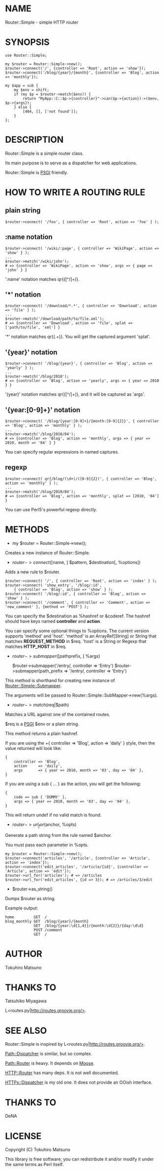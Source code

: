 # NAME

Router::Simple - simple HTTP router

# SYNOPSIS

    use Router::Simple;

    my $router = Router::Simple->new();
    $router->connect('/', {controller => 'Root', action => 'show'});
    $router->connect('/blog/{year}/{month}', {controller => 'Blog', action => 'monthly'});

    my $app = sub {
        my $env = shift;
        if (my $p = $router->match($env)) {
            return "MyApp::C::$p->{controller}"->can($p->{action})->($env, $p->{args});
        } else {
            [404, [], ['not found']];
        }
    };

# DESCRIPTION

Router::Simple is a simple router class.

Its main purpose is to serve as a dispatcher for web applications.

Router::Simple is [PSGI](http://search.cpan.org/search?mode=module&query=PSGI) friendly.

# HOW TO WRITE A ROUTING RULE

## plain string 

    $router->connect( '/foo', { controller => 'Root', action => 'foo' } );

## :name notation

    $router->connect( '/wiki/:page', { controller => 'WikiPage', action => 'show' } );
    ...
    $router->match('/wiki/john');
    # => {controller => 'WikiPage', action => 'show', args => { page => 'john' } }

':name' notation matches qr{([^/]+)}.

## '*' notation

    $router->connect( '/download/*.*', { controller => 'Download', action => 'file' } );
    ...
    $router->match('/download/path/to/file.xml');
    # => {controller => 'Download', action => 'file', splat => ['path/to/file', 'xml'] }

'*' notation matches qr{(.+)}. You will get the captured argument 'splat'.

## '{year}' notation

    $router->connect( '/blog/{year}', { controller => 'Blog', action => 'yearly' } );
    ...
    $router->match('/blog/2010');
    # => {controller => 'Blog', action => 'yearly', args => { year => 2010 } }



'{year}' notation matches qr{([^/]+)}, and it will be captured as 'args'.

## '{year:[0-9]+}' notation

    $router->connect( '/blog/{year:[0-9]+}/{month:[0-9]{2}}', { controller => 'Blog', action => 'monthly' } );
    ...
    $router->match('/blog/2010/04');
    # => {controller => 'Blog', action => 'monthly', args => { year => 2010, month => '04' } }

You can specify regular expressions in named captures.

## regexp

    $router->connect( qr{/blog/(\d+)/([0-9]{2})', { controller => 'Blog', action => 'monthly' } );
    ...
    $router->match('/blog/2010/04');
    # => {controller => 'Blog', action => 'monthly', splat => [2010, '04'] }

You can use Perl5's powerful regexp directly.

# METHODS

- my $router = Router::Simple->new();

Creates a new instance of Router::Simple.

- $router->connect([$name, ] $pattern, $destination[, \%options])

Adds a new rule to $router.

    $router->connect( '/', { controller => 'Root', action => 'index' } );
    $router->connect( 'show_entry', '/blog/:id',
        { controller => 'Blog', action => 'show' } );
    $router->connect( '/blog/:id', { controller => 'Blog', action => 'show' } );
    $router->connect( '/comment', { controller => 'Comment', action => 'new_comment' }, {method => 'POST'} );

You can specify the $destination as \%hashref or \&coderef. The hashref should have keys named __controller__ and __action__.

You can specify some optional things to \%options. The current version supports 'method' and 'host'.
'method' is an ArrayRef[String] or String that matches __REQUEST_METHOD__ in $req.
'host' is a String or Regexp that matches __HTTP_HOST__ in $req.

- $router->submapper([$pathprefix, ] %args)

    $router->submapper('/entry/, controller => 'Entry')
    $router->submapper(path_prefix => '/entry/, controller => 'Entry')

This method is shorthand for creating new instance of [Router::Simple::Submapper](http://search.cpan.org/search?mode=module&query=Router::Simple::Submapper).

The arguments will be passed to Router::Simple::SubMapper->new(%args).

- $router->match($req|$path)

Matches a URL against one of the contained routes.

$req is a [PSGI](http://search.cpan.org/search?mode=module&query=PSGI) $env or a plain string.

This method returns a plain hashref.

If you are using the +{ controller => 'Blog', action => 'daily' } style, then the value returned will look like:

    {
        controller => 'Blog',
        action     => 'daily',
        args       => { year => 2010, month => '03', day => '04' },
    }

If you are using a sub { ... } as the action, you will get the following:

    {
        code => sub { 'DUMMY' },
        args => { year => 2010, month => '03', day => '04' },
    }

This will return undef if no valid match is found.

- $router->url_for($anchor, \%opts)

Generate a path string from the rule named $anchor.

You must pass each parameter in \%opts.

    my $router = Router::Simple->new();
    $router->connect('articles', '/article', {controller => 'Article', action => 'index'});
    $router->connect('edit_articles', '/article/{id}', {controller => 'Article', action => 'edit'});
    $router->url_for('articles'); # => /articles
    $router->url_for('edit_articles', {id => 3}); # => /articles/3/edit

- $router->as_string()

Dumps $router as string.

Example output:

    home         GET  /
    blog_monthly GET  /blog/{year}/{month}
                 GET  /blog/{year:\d{1,4}}/{month:\d{2}}/{day:\d\d}
                 POST /comment
                 GET  /

# AUTHOR

Tokuhiro Matsuno <tokuhirom AAJKLFJEF GMAIL COM>

# THANKS TO

Tatsuhiko Miyagawa

L<routes.py|http://routes.groovie.org/>.

# SEE ALSO

Router::Simple is inspired by L<routes.py|http://routes.groovie.org/>.

[Path::Dispatcher](http://search.cpan.org/search?mode=module&query=Path::Dispatcher) is similar, but so complex.

[Path::Router](http://search.cpan.org/search?mode=module&query=Path::Router) is heavy. It depends on [Moose](http://search.cpan.org/search?mode=module&query=Moose).

[HTTP::Router](http://search.cpan.org/search?mode=module&query=HTTP::Router) has many deps. It is not well documented.

[HTTPx::Dispatcher](http://search.cpan.org/search?mode=module&query=HTTPx::Dispatcher) is my old one. It does not provide an OOish interface.

# THANKS TO

DeNA

# LICENSE

Copyright (C) Tokuhiro Matsuno

This library is free software; you can redistribute it and/or modify
it under the same terms as Perl itself.
